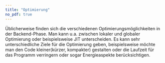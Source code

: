 ```yaml
---
title: "Optimierung"
no_pdf: true
---
```



Üblicherweise finden sich die verschiedenen Optimierungsmöglichkeiten in
der Backend-Phase. Man kann u.a. zwischen lokaler und globaler Optimierung
oder beispielsweise JIT unterscheiden. Es kann sehr unterschiedliche Ziele
für die Optimierung geben, beispielsweise möchte man den Code kleiner(kürzer,
kompakter) gestalten oder die Laufzeit für das Programm verringern oder sogar
Energieaspekte berücksichtigen.
